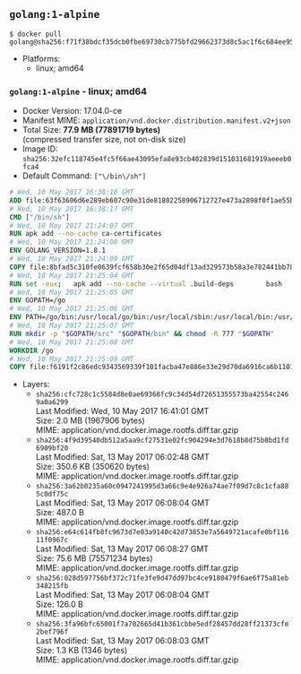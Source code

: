 ## `golang:1-alpine`

```console
$ docker pull golang@sha256:f71f38bdcf35dcb0fbe69730cb775bfd29662373d8c5ac1f6c684ee95f88e716
```

-	Platforms:
	-	linux; amd64

### `golang:1-alpine` - linux; amd64

-	Docker Version: 17.04.0-ce
-	Manifest MIME: `application/vnd.docker.distribution.manifest.v2+json`
-	Total Size: **77.9 MB (77891719 bytes)**  
	(compressed transfer size, not on-disk size)
-	Image ID: `sha256:32efc118745e4fc5f66ae43095efa8e93cb402839d151031681919aeeeb0fca4`
-	Default Command: `["\/bin\/sh"]`

```dockerfile
# Wed, 10 May 2017 16:38:16 GMT
ADD file:63f63606d6e289eb607c90e31de81802258906712727e473a2898f0f1ae55bb5 in / 
# Wed, 10 May 2017 16:38:17 GMT
CMD ["/bin/sh"]
# Wed, 10 May 2017 21:24:07 GMT
RUN apk add --no-cache ca-certificates
# Wed, 10 May 2017 21:24:08 GMT
ENV GOLANG_VERSION=1.8.1
# Wed, 10 May 2017 21:24:09 GMT
COPY file:8bfad5c310fe0639fcf658b30e2f65d04df13ad329573b58a3e782441bb7839c in /go-alpine-patches/ 
# Wed, 10 May 2017 21:25:04 GMT
RUN set -eux; 	apk add --no-cache --virtual .build-deps 		bash 		gcc 		musl-dev 		openssl 		go 	; 	export 		GOROOT_BOOTSTRAP="$(go env GOROOT)" 		GOOS="$(go env GOOS)" 		GOARCH="$(go env GOARCH)" 		GO386="$(go env GO386)" 		GOARM="$(go env GOARM)" 		GOHOSTOS="$(go env GOHOSTOS)" 		GOHOSTARCH="$(go env GOHOSTARCH)" 	; 		wget -O go.tgz "https://golang.org/dl/go$GOLANG_VERSION.src.tar.gz"; 	echo '33daf4c03f86120fdfdc66bddf6bfff4661c7ca11c5da473e537f4d69b470e57 *go.tgz' | sha256sum -c -; 	tar -C /usr/local -xzf go.tgz; 	rm go.tgz; 		cd /usr/local/go/src; 	for p in /go-alpine-patches/*.patch; do 		[ -f "$p" ] || continue; 		patch -p2 -i "$p"; 	done; 	./make.bash; 		rm -rf /go-alpine-patches; 	apk del .build-deps; 		export PATH="/usr/local/go/bin:$PATH"; 	go version
# Wed, 10 May 2017 21:25:05 GMT
ENV GOPATH=/go
# Wed, 10 May 2017 21:25:06 GMT
ENV PATH=/go/bin:/usr/local/go/bin:/usr/local/sbin:/usr/local/bin:/usr/sbin:/usr/bin:/sbin:/bin
# Wed, 10 May 2017 21:25:07 GMT
RUN mkdir -p "$GOPATH/src" "$GOPATH/bin" && chmod -R 777 "$GOPATH"
# Wed, 10 May 2017 21:25:08 GMT
WORKDIR /go
# Wed, 10 May 2017 21:25:09 GMT
COPY file:f6191f2c86edc9343569339f101facba47e886e33e29d70da6916ca6b1101a53 in /usr/local/bin/ 
```

-	Layers:
	-	`sha256:cfc728c1c5584d8e0ae69368fc9c34d54d72651355573ba42554c2469a0a6299`  
		Last Modified: Wed, 10 May 2017 16:41:01 GMT  
		Size: 2.0 MB (1967906 bytes)  
		MIME: application/vnd.docker.image.rootfs.diff.tar.gzip
	-	`sha256:4f9d39540db512a5aa9cf27531e02fc904294e3d7618b8d75b8bd1fd6909bf20`  
		Last Modified: Sat, 13 May 2017 06:02:48 GMT  
		Size: 350.6 KB (350620 bytes)  
		MIME: application/vnd.docker.image.rootfs.diff.tar.gzip
	-	`sha256:3a62b0235a60c0947241995d3a66c9e4e926a74ae7f09d7c8c1cfa885c0df75c`  
		Last Modified: Sat, 13 May 2017 06:08:04 GMT  
		Size: 487.0 B  
		MIME: application/vnd.docker.image.rootfs.diff.tar.gzip
	-	`sha256:e64c614fb8fc9673d7e03a9140c42d73853e7a5649721acafe0bf11611f0967c`  
		Last Modified: Sat, 13 May 2017 06:08:27 GMT  
		Size: 75.6 MB (75571234 bytes)  
		MIME: application/vnd.docker.image.rootfs.diff.tar.gzip
	-	`sha256:028d597756bf372c71fe3fe9d47dd97bc4ce9180479f6ae6f75a81eb348215fb`  
		Last Modified: Sat, 13 May 2017 06:08:04 GMT  
		Size: 126.0 B  
		MIME: application/vnd.docker.image.rootfs.diff.tar.gzip
	-	`sha256:3fa96bfc65001f7a702665d41b361cbbe5edf28457dd28ff21373cfe2bef796f`  
		Last Modified: Sat, 13 May 2017 06:08:03 GMT  
		Size: 1.3 KB (1346 bytes)  
		MIME: application/vnd.docker.image.rootfs.diff.tar.gzip
